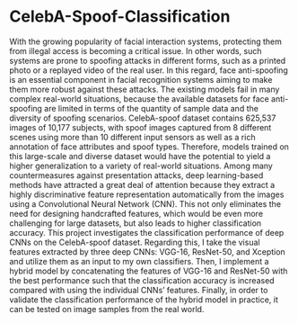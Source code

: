 # CelebA-Spoof-Classification
With the growing popularity of facial interaction systems, protecting them from
illegal access is becoming a critical issue. In other words, such systems are prone to
spoofing attacks in different forms, such as a printed photo or a replayed video of the
real user. In this regard, face anti-spoofing is an essential component in facial recognition
systems aiming to make them more robust against these attacks. The existing
models fail in many complex real-world situations, because the available datasets for
face anti-spoofing are limited in terms of the quantity of sample data and the diversity
of spoofing scenarios. CelebA-spoof dataset contains 625,537 images of 10,177 subjects,
with spoof images captured from 8 different scenes using more than 10 different
input sensors as well as a rich annotation of face attributes and spoof types. Therefore,
models trained on this large-scale and diverse dataset would have the potential to
yield a higher generalization to a variety of real-world situations. Among many countermeasures
against presentation attacks, deep learning-based methods have attracted
a great deal of attention because they extract a highly discriminative feature representation
automatically from the images using a Convolutional Neural Network (CNN).
This not only eliminates the need for designing handcrafted features, which would be
even more challenging for large datasets, but also leads to higher classification accuracy.
This project investigates the classification performance of deep CNNs on the CelebA-spoof dataset. Regarding this, I take the visual features extracted by three deep CNNs: VGG-16, ResNet-50, and Xception and utilize them as an input to my own classifiers. Then, I implement a hybrid model by concatenating the features of VGG-16 and
ResNet-50 with the best performance such that the classification accuracy is increased
compared with using the individual CNNs’ features. Finally, in order to validate the
classification performance of the hybrid model in practice, it can be tested on
image samples from the real world.

